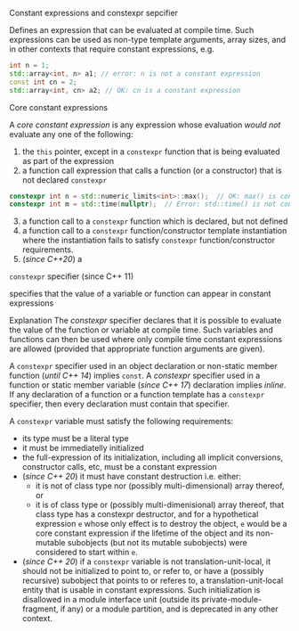 Constant expressions and constexpr sepcifier 

Defines an expression that can be evaluated at compile time.
Such expressions can be used as non-type template arguments, array sizes, and in 
other contexts that require constant expressions, e.g.

```cpp
int n = 1;
std::array<int, n> a1; // error: n is not a constant expression
const int cn = 2;
std::array<int, cn> a2; // OK: cn is a constant expression
```

Core constant expressions

A _core constant expression_ is any expression whose evaluation _would not_ evaluate any 
one of the following:

1. the ```this``` pointer, except in a ```constexpr``` function that is being evaluated
as part of the expression
2. a function call expression that calls a function (or a constructor) that is not 
declared ```constexpr```
```cpp
constexpr int n = std::numeric_limits<int>::max();  // OK: max() is constexpr
constexpr int m = std::time(nullptr);  // Error: std::time() is not constexpr
```
3. a function call to a ```constexpr``` function which is declared, but not defined
4. a function call to a ```constexpr``` function/constructor template instantiation 
where the instantiation fails to satisfy ```constexpr``` function/constructor requirements.
5. (_since C++20_) a  



```constexpr``` specifier (since C++ 11)

specifies that the value of a variable or function can appear in constant expressions

Explanation
The _constexpr_ specifier declares that it is possible to evaluate the value of the function
or variable at compile time. Such variables and functions can then be used where only compile 
time constant expressions are allowed (provided that appropriate function arguments are given).

A ```constexpr``` specifier used in an object declaration or non-static member function 
(_until C++ 14_) implies ```const```. A _constexpr_ specifier used in a function or static member
 variable (_since C++ 17_) declaration implies _inline_. If any declaration of a function or 
a function template has a ```constexpr``` specifier, then every declaration must contain that
specifier.

A ```constexpr``` variable must satisfy the following requirements:
* its type must be a literal type
* it must be immediatelly initialized
* the full-expression of its initialization, including all implicit conversions, constructor calls,
etc, must be a constant expression
* (_since C++ 20_) it must have constant destruction i.e. either:
   * it is not of class type nor (possibly multi-dimensional) array thereof, or
   * it is of class type or (possibly multi-dimenisional) array thereof, that class
     type has a constexpr destructor, and for a hypothetical expression ```e``` whose only effect
     is to destroy the object, ```e``` would be a core constant expression if the lifetime of the 
     object and its non-mutable subobjects (but not its mutable subobjects) were considered to 
     start within ```e```.
* (_since C++ 20_) if a ```constexpr``` variable is not translation-unit-local, it should not be initialized to point
  to, or refer to, or have a (possibly recursive) subobject that points to or referes to, a 
  translation-unit-local entity that is usable in constant expressions. Such initialization is 
  disallowed in a module interface unit (outside its private-module-fragment, if any) or a module
  partition, and is deprecated in any other context. 
 

